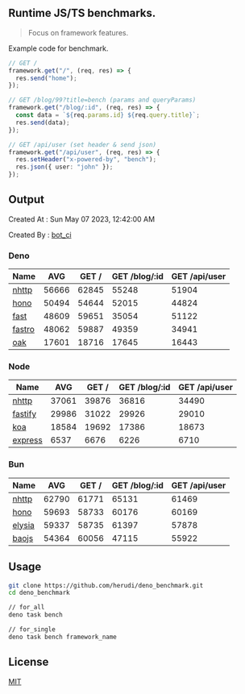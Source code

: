 ## Runtime JS/TS benchmarks.

> Focus on framework features.

Example code for benchmark.
```ts
// GET /
framework.get("/", (req, res) => {
  res.send("home");
});

// GET /blog/99?title=bench (params and queryParams)
framework.get("/blog/:id", (req, res) => {
  const data = `${req.params.id} ${req.query.title}`;
  res.send(data);
});

// GET /api/user (set header & send json)
framework.get("/api/user", (req, res) => {
  res.setHeader("x-powered-by", "bench");
  res.json({ user: "john" });
});
```

## Output
Created At : Sun May 07 2023, 12:42:00 AM

Created By : [bot_ci](https://github.com/herudi/deno_benchmarks/commits?author=github-actions%5Bbot%5D)


### Deno
|Name|AVG|GET /|GET /blog/:id|GET /api/user|
|----|----|----|----|----|
|[nhttp](https://github.com/nhttp/nhttp)|56666|62845|55248|51904|
|[hono](https://github.com/honojs/hono)|50494|54644|52015|44824|
|[fast](https://github.com/danteissaias/fast)|48609|59651|35054|51122|
|[fastro](https://github.com/fastrodev/fastro)|48062|59887|49359|34941|
|[oak](https://github.com/oakserver/oak)|17601|18716|17645|16443|
  


### Node
|Name|AVG|GET /|GET /blog/:id|GET /api/user|
|----|----|----|----|----|
|[nhttp](https://github.com/nhttp/nhttp)|37061|39876|36816|34490|
|[fastify](https://github.com/fastify/fastify)|29986|31022|29926|29010|
|[koa](https://github.com/koajs/koa)|18584|19692|17386|18673|
|[express](https://github.com/expressjs/express)|6537|6676|6226|6710|
  


### Bun
|Name|AVG|GET /|GET /blog/:id|GET /api/user|
|----|----|----|----|----|
|[nhttp](https://github.com/nhttp/nhttp)|62790|61771|65131|61469|
|[hono](https://github.com/honojs/hono)|59693|58733|60176|60169|
|[elysia](https://github.com/elysiajs/elysia)|59337|58735|61397|57878|
|[baojs](https://github.com/mattreid1/baojs)|54364|60056|47115|55922|
  



## Usage

```bash
git clone https://github.com/herudi/deno_benchmark.git
cd deno_benchmark

// for_all
deno task bench

// for_single
deno task bench framework_name
```

## License

[MIT](LICENSE)

